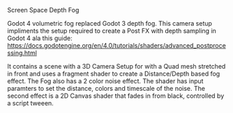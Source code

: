 Screen Space Depth Fog

Godot 4 volumetric fog replaced Godot 3 depth fog. This camera setup impliments the setup required to create a Post FX with depth sampling in Godot 4 ala this guide: https://docs.godotengine.org/en/4.0/tutorials/shaders/advanced_postprocessing.html

It contains a scene with a 3D Camera Setup for with a Quad mesh stretched in front and uses a fragment shader to create a Distance/Depth based fog effect. The Fog also has a 2 color noise effect. The shader has input paramters to set the distance, colors and timescale of the noise.
The second effect is a 2D Canvas shader that fades in from black, controlled by a script tweeen.